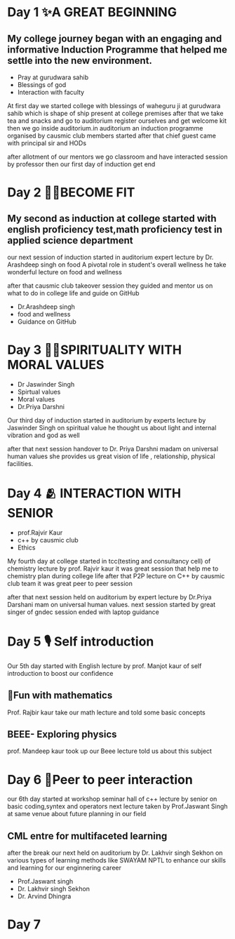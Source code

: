 # Day 1 ✨A GREAT BEGINNING 
## My college journey began with an engaging and informative Induction Programme that helped me settle into the new environment.
* Pray at gurudwara sahib
* Blessings of god 
* Interaction with faculty
  
At first day we started college with blessings of waheguru ji at gurudwara sahib which is shape of ship present at college premises after that we take tea and snacks and go to auditorium register ourselves and get welcome kit then we go inside auditorium.in auditorium an induction programme organised by causmic club members started after that chief guest came with principal sir and HODs 

after allotment of our mentors we go classroom and have interacted session by professor then our first day of induction get end

# Day 2 💪🏻BECOME FIT
## My second as induction at college started with english proficiency test,math proficiency test in applied science department 

our next session of induction started in auditorium expert lecture by Dr. Arashdeep singh on food A pivotal role in student's overall wellness he take wonderful lecture on food and wellness 

after that causmic club takeover session they guided and mentor us on what to do in college life and guide on GitHub 
* Dr.Arashdeep singh
* food and wellness
* Guidance on GitHub 


# Day 3 🙏🏻SPIRITUALITY WITH MORAL VALUES 
* Dr Jaswinder Singh
* Spirtual values
* Moral values
* Dr.Priya Darshni
  
Our third day of induction started in auditorium by experts lecture by Jaswinder Singh on spiritual value he thought us about light and internal vibration and god as well 

after that next session handover to Dr. Priya Darshni madam on universal human values she provides us great vision of life , relationship, physical facilities.

# Day 4 🫂 INTERACTION WITH SENIOR 
* prof.Rajvir Kaur
* c++ by causmic club
* Ethics

My fourth day at college started in tcc(testing and consultancy cell) of chemistry lecture by prof. Rajvir kaur it was great session that help me to chemistry plan during college life after that P2P lecture on C++ by causmic club team it was great peer to peer session 

after that next session held on auditorium by expert lecture by Dr.Priya Darshani mam on universal human values. next session started by great singer of gndec session ended with laptop guidance 
# Day 5 🎙️ Self introduction 
Our 5th day started with English lecture by prof. Manjot kaur of self introduction to boost our confidence 
## 📒Fun with mathematics 
 Prof. Rajbir kaur take our math lecture and told some basic concepts 
## BEEE- Exploring physics 
prof. Mandeep kaur took up our Beee lecture told us about this subject
# Day 6 📍Peer to peer interaction 
our 6th day started at workshop seminar hall of c++ lecture by senior on basic coding,syntex and operators 
next lecture taken by Prof.Jaswant Singh at same venue about future planning in our field
## CML entre for multifaceted learning 
after the break our next held on auditorium by Dr. Lakhvir singh Sekhon on various types of learning methods like SWAYAM NPTL to enhance our skills and learning for our enginnering career 
* Prof.Jaswant singh
* Dr. Lakhvir singh Sekhon
* Dr. Arvind Dhingra
# Day 7





